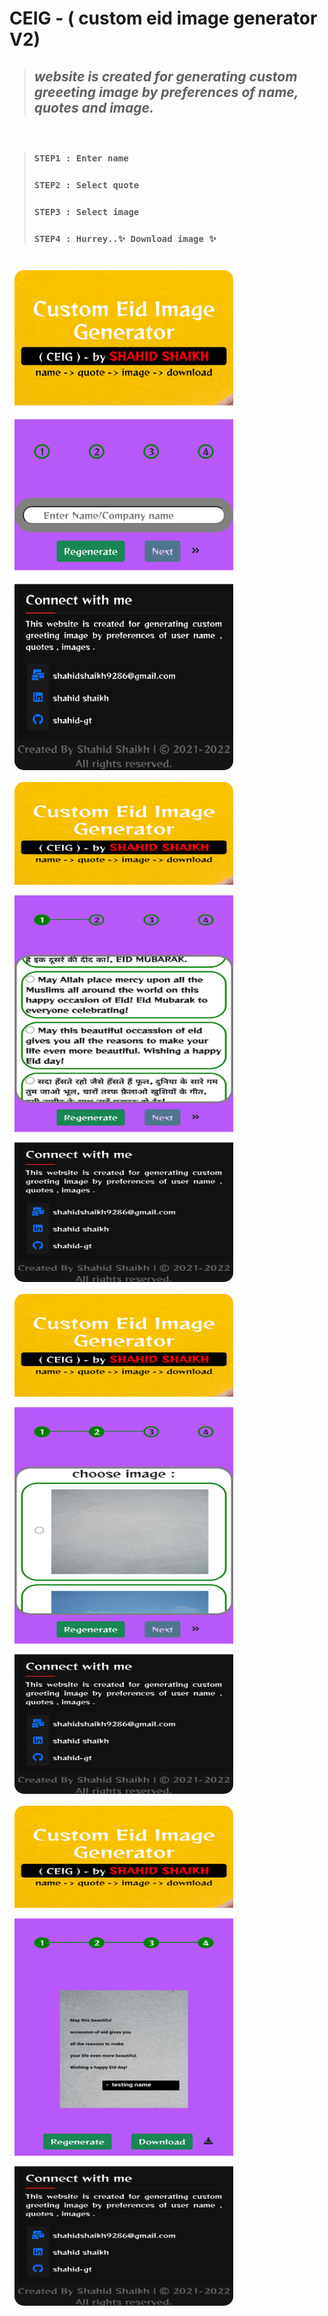 # **CEIG - ( custom eid image generator V2)**

> ## ***website is created for generating custom greeeting image by preferences of name, quotes and image.***

<br>

> ### `STEP1 : Enter name`
> ### `STEP2 : Select quote`
> ### `STEP3 : Select image`
> ### `STEP4 : Hurrey..✨ Download image ✨`

<br>

<img src="./img/ss1.png" alt="drawing" height="800" width="350" style="margin:8px;border-radius:15px;"/>
<img src="./img/ss2.png" alt="drawing" height="800" width="350" style="margin:8px;border-radius:15px;"/>
<img src="./img/ss3.png" alt="drawing" height="800" width="350" style="margin:8px;border-radius:15px;"/>
<img src="./img/ss4.png" alt="drawing" height="800" width="350" style="margin:8px;border-radius:15px;"/>

